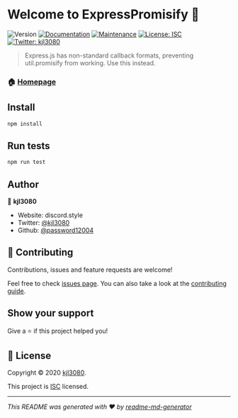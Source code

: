 # Welcome to ExpressPromisify 👋
![Version](https://img.shields.io/badge/version-1.0.1-blue.svg?cacheSeconds=2592000)
[![Documentation](https://img.shields.io/badge/documentation-yes-brightgreen.svg)](https://github.com/password12004/express-promisify#readme)
[![Maintenance](https://img.shields.io/badge/Maintained%3F-yes-green.svg)](https://github.com/password12004/express-promisify/graphs/commit-activity)
[![License: ISC](https://img.shields.io/github/license/password12004/ExpressPromisify)](https://github.com/password12004/express-promisify/blob/master/LICENSE)
[![Twitter: kjl3080](https://img.shields.io/twitter/follow/kjl3080.svg?style=social)](https://twitter.com/kjl3080)

> Express.js has non-standard callback formats, preventing util.promisify from working. Use this instead.

### 🏠 [Homepage](https://github.com/password12004/express-promisify#readme)

## Install

```sh
npm install
```

## Run tests

```sh
npm run test
```

## Author

👤 **kjl3080**

* Website: discord.style
* Twitter: [@kjl3080](https://twitter.com/kjl3080)
* Github: [@password12004](https://github.com/password12004)

## 🤝 Contributing

Contributions, issues and feature requests are welcome!

Feel free to check [issues page](https://github.com/password12004/express-promisify/issues). You can also take a look at the [contributing guide](https://github.com/password12004/express-promisify/blob/master/CONTRIBUTING.md).

## Show your support

Give a ⭐️ if this project helped you!


## 📝 License

Copyright © 2020 [kjl3080](https://github.com/password12004).

This project is [ISC](https://github.com/password12004/express-promisify/blob/master/LICENSE) licensed.

***
_This README was generated with ❤️ by [readme-md-generator](https://github.com/kefranabg/readme-md-generator)_